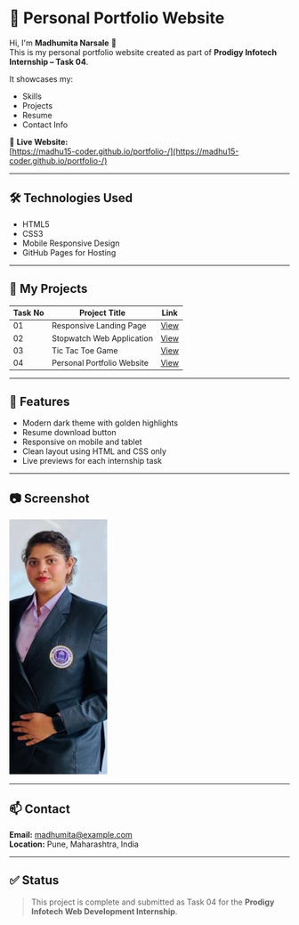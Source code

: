 # 💼 Personal Portfolio Website

Hi, I'm **Madhumita Narsale** 👋  
This is my personal portfolio website created as part of **Prodigy Infotech Internship – Task 04**.

It showcases my:
- Skills
- Projects
- Resume
- Contact Info

🔗 **Live Website:**  
[https://madhu15-coder.github.io/portfolio-/](https://madhu15-coder.github.io/portfolio-/)

---

## 🛠️ Technologies Used
- HTML5
- CSS3
- Mobile Responsive Design
- GitHub Pages for Hosting

---

## 🚀 My Projects

| Task No | Project Title                  | Link |
|--------|--------------------------------|------|
| 01     | Responsive Landing Page        | [View](https://madhu15-coder.github.io/Responsive-Landing-Page/) |
| 02     | Stopwatch Web Application      | [View](https://madhu15-coder.github.io/Stopwatch-App/) |
| 03     | Tic Tac Toe Game               | [View](https://madhu15-coder.github.io/Tic-Tac-Toe/) |
| 04     | Personal Portfolio Website     | [View](https://madhu15-coder.github.io/portfolio-/) |

---

## 📄 Features

- Modern dark theme with golden highlights
- Resume download button
- Responsive on mobile and tablet
- Clean layout using HTML and CSS only
- Live previews for each internship task

---

## 📷 Screenshot

![Portfolio Screenshot](profile.jpg)

---

## 📫 Contact

**Email:** madhumita@example.com  
**Location:** Pune, Maharashtra, India

---

## ✅ Status

> This project is complete and submitted as Task 04 for the **Prodigy Infotech Web Development Internship**.
